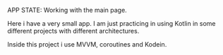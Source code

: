 APP STATE: Working with the main page.

Here i have a very small app. I am just practicing in using Kotlin in some different projects with different architectures.

Inside this project i use MVVM, coroutines and Kodein.
